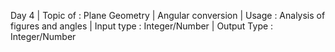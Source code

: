 Day 4 |
Topic of : Plane Geometry |
Angular conversion |
Usage : Analysis of figures and angles |
Input type : Integer/Number |
Output Type : Integer/Number
